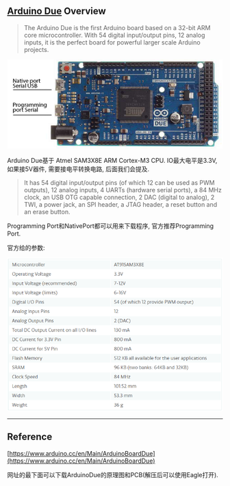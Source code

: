 ## [Arduino Due](https://www.arduino.cc/en/Main/ArduinoBoardDue) Overview

> The Arduino Due is the first Arduino board based on a 32-bit ARM core microcontroller. With 54 digital input/output pins, 12 analog inputs, it is the perfect board for powerful larger scale Arduino projects.

![](/assets/ArduinoDueBoard.png)

Arduino Due基于 Atmel SAM3X8E ARM Cortex-M3 CPU. IO最大电平是3.3V, 如果接5V器件, 需要接电平转换电路, 后面我们会提及.

> It has 54 digital input/output pins \(of which 12 can be used as PWM outputs\), 12 analog inputs, 4 UARTs \(hardware serial ports\), a 84 MHz clock, an USB OTG capable connection, 2 DAC \(digital to analog\), 2 TWI, a power jack, an SPI header, a JTAG header, a reset button and an erase button.

Programming Port和NativePort都可以用来下载程序, 官方推荐Programming Port.

官方给的参数:

![](/assets/ArduinoDue参数.png)

---

## Reference

[https://www.arduino.cc/en/Main/ArduinoBoardDue](https://www.arduino.cc/en/Main/ArduinoBoardDue)

网址的最下面可以下载ArduinoDue的原理图和PCB\(解压后可以使用Eagle打开\).

